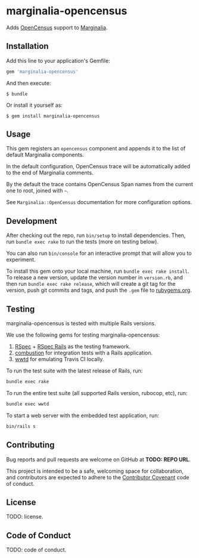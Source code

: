 # marginalia-opencensus

Adds [OpenCensus] support to [Marginalia].

[Marginalia]: https://github.com/basecamp/marginalia/
[OpenCensus]: https://opencensus.io/

## Installation

Add this line to your application's Gemfile:

```ruby
gem 'marginalia-opencensus'
```

And then execute:

    $ bundle

Or install it yourself as:

    $ gem install marginalia-opencensus

## Usage

This gem registers an `opencensus` component and appends it to the list of default Marginalia components.

In the default configuration, OpenCensus trace will be automatically added to the end of Marginalia comments.

By the default the trace contains OpenCensus Span names from the current one to root, joined with `~`.

See `Marginalia::OpenCensus` documentation for more configuration options.

## Development

After checking out the repo, run `bin/setup` to install dependencies.
Then, run `bundle exec rake` to run the tests (more on testing below).

You can also run `bin/console` for an interactive prompt that will allow you to experiment.

To install this gem onto your local machine, run `bundle exec rake install`.
To release a new version, update the version number in `version.rb`, and then run `bundle exec rake release`,
which will create a git tag for the version, push git commits and tags,
and push the `.gem` file to [rubygems.org](https://rubygems.org).

## Testing

marginalia-opencensus is tested with multiple Rails versions.

We use the following gems for testing marginalia-opencensus:

1. [RSpec](https://github.com/rspec/rspec) + [RSpec Rails](https://github.com/rspec/rspec-rails) as the testing framework.
2. [combustion](https://github.com/pat/combustion) for integration tests with a Rails application.
3. [wwtd](https://github.com/grosser/wwtd) for emulating Travis CI locally.

To run the test suite with the latest release of Rails, run:

```bash
bundle exec rake
```

To run the entire test suite (all supported Rails version, rubocop, etc), run:

```bash
bundle exec wwtd
```

To start a web server with the embedded test application, run:

```bash
bin/rails s
```

## Contributing

Bug reports and pull requests are welcome on GitHub at **TODO: REPO URL**.

This project is intended to be a safe, welcoming space for collaboration, and contributors are expected to adhere to the
[Contributor Covenant](http://contributor-covenant.org) code of conduct.

## License

TODO: license.

## Code of Conduct

TODO: code of conduct.
